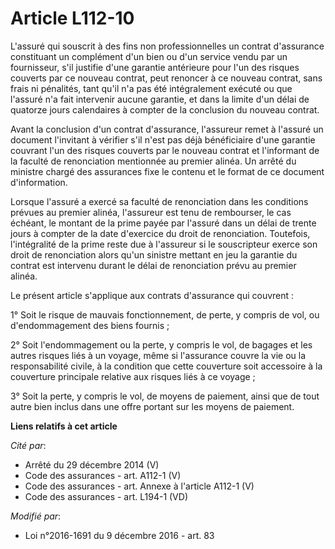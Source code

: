 # Article L112-10

L'assuré qui souscrit à des fins non professionnelles un contrat d'assurance constituant un complément d'un bien ou d'un
service vendu par un fournisseur, s'il justifie d'une garantie antérieure pour l'un des risques couverts par ce nouveau
contrat, peut renoncer à ce nouveau contrat, sans frais ni pénalités, tant qu'il n'a pas été intégralement exécuté ou que
l'assuré n'a fait intervenir aucune garantie, et dans la limite d'un délai de quatorze jours calendaires à compter de la
conclusion du nouveau contrat.

Avant la conclusion d'un contrat d'assurance, l'assureur remet à l'assuré un document l'invitant à vérifier s'il n'est pas
déjà bénéficiaire d'une garantie couvrant l'un des risques couverts par le nouveau contrat et l'informant de la faculté de
renonciation mentionnée au premier alinéa. Un arrêté du ministre chargé des assurances fixe le contenu et le format de ce
document d'information.

Lorsque l'assuré a exercé sa faculté de renonciation dans les conditions prévues au premier alinéa, l'assureur est tenu de
rembourser, le cas échéant, le montant de la prime payée par l'assuré dans un délai de trente jours à compter de la date
d'exercice du droit de renonciation. Toutefois, l'intégralité de la prime reste due à l'assureur si le souscripteur exerce
son droit de renonciation alors qu'un sinistre mettant en jeu la garantie du contrat est intervenu durant le délai de
renonciation prévu au premier alinéa.

Le présent article s'applique aux contrats d'assurance qui couvrent :

1° Soit le risque de mauvais fonctionnement, de perte, y compris de vol, ou d'endommagement des biens fournis ;

2° Soit l'endommagement ou la perte, y compris le vol, de bagages et les autres risques liés à un voyage, même si l'assurance
couvre la vie ou la responsabilité civile, à la condition que cette couverture soit accessoire à la couverture principale
relative aux risques liés à ce voyage ;

3° Soit la perte, y compris le vol, de moyens de paiement, ainsi que de tout autre bien inclus dans une offre portant sur les
moyens de paiement.

**Liens relatifs à cet article**

_Cité par_:

  - Arrêté du 29 décembre 2014 (V)
  - Code des assurances - art. A112-1 (V)
  - Code des assurances - art. Annexe à l'article A112-1 (V)
  - Code des assurances - art. L194-1 (VD)

_Modifié par_:

  - Loi n°2016-1691 du 9 décembre 2016 - art. 83
